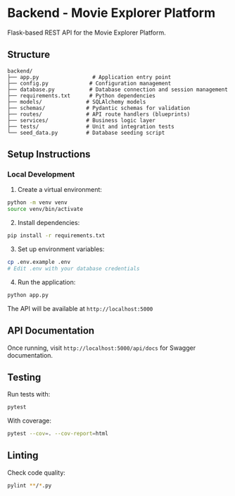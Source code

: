 # Backend - Movie Explorer Platform

Flask-based REST API for the Movie Explorer Platform.

## Structure

```
backend/
├── app.py                 # Application entry point
├── config.py             # Configuration management
├── database.py           # Database connection and session management
├── requirements.txt      # Python dependencies
├── models/              # SQLAlchemy models
├── schemas/             # Pydantic schemas for validation
├── routes/              # API route handlers (blueprints)
├── services/            # Business logic layer
├── tests/               # Unit and integration tests
└── seed_data.py         # Database seeding script
```

## Setup Instructions

### Local Development

1. Create a virtual environment:
```bash
python -m venv venv
source venv/bin/activate
```

2. Install dependencies:
```bash
pip install -r requirements.txt
```

3. Set up environment variables:
```bash
cp .env.example .env
# Edit .env with your database credentials
```

4. Run the application:
```bash
python app.py
```

The API will be available at `http://localhost:5000`

## API Documentation

Once running, visit `http://localhost:5000/api/docs` for Swagger documentation.

## Testing

Run tests with:
```bash
pytest
```

With coverage:
```bash
pytest --cov=. --cov-report=html
```

## Linting

Check code quality:
```bash
pylint **/*.py
```